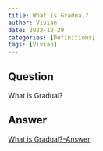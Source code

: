 ```yaml
---
title: What is Gradual?
author: Vivian
date: 2022-12-29
categories: [Definitions]
tags: [Vivian]
---
```


## Question

What is Gradual?



## Answer

[What is Gradual?-Answer](/music-history/posts/What-is-Gradual-answer/)